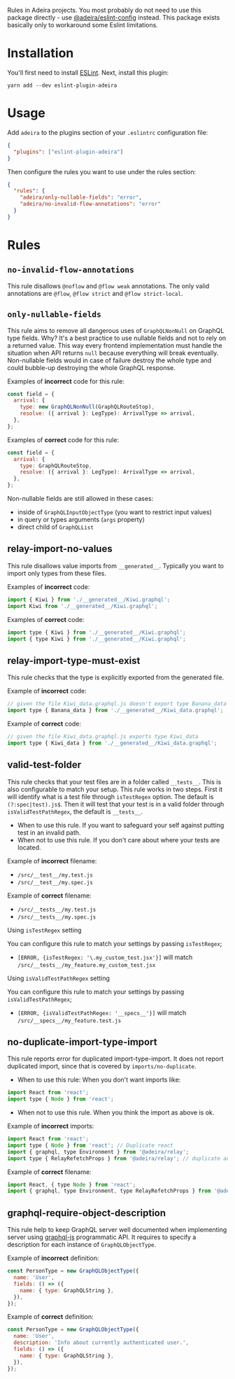 Rules in Adeira projects. You most probably do not need to use this package directly - use [@adeira/eslint-config](https://www.npmjs.com/package/@adeira/eslint-config) instead. This package exists basically only to workaround some Eslint limitations.

# Installation

You'll first need to install [ESLint](http://eslint.org). Next, install this plugin:

```
yarn add --dev eslint-plugin-adeira
```

# Usage

Add `adeira` to the plugins section of your `.eslintrc` configuration file:

```json
{
  "plugins": ["eslint-plugin-adeira"]
}
```

Then configure the rules you want to use under the rules section:

```json
{
  "rules": {
    "adeira/only-nullable-fields": "error",
    "adeira/no-invalid-flow-annotations": "error"
  }
}
```

# Rules

## `no-invalid-flow-annotations`

This rule disallows `@noflow` and `@flow weak` annotations. The only valid annotations are `@flow`, `@flow strict` and `@flow strict-local`.

## `only-nullable-fields`

This rule aims to remove all dangerous uses of `GraphQLNonNull` on GraphQL type fields. Why? It's a best practice to use nullable fields and not to rely on a returned value. This way every frontend implementation must handle the situation when API returns `null` because everything will break eventually. Non-nullable fields would in case of failure destroy the whole type and could bubble-up destroying the whole GraphQL response.

Examples of **incorrect** code for this rule:

```js
const field = {
  arrival: {
    type: new GraphQLNonNull(GraphQLRouteStop),
    resolve: ({ arrival }: LegType): ArrivalType => arrival,
  },
};
```

Examples of **correct** code for this rule:

```js
const field = {
  arrival: {
    type: GraphQLRouteStop,
    resolve: ({ arrival }: LegType): ArrivalType => arrival,
  },
};
```

Non-nullable fields are still allowed in these cases:

- inside of `GraphQLInputObjectType` (you want to restrict input values)
- in query or types arguments (`args` property)
- direct child of `GraphQLList`

## relay-import-no-values

This rule disallows value imports from `__generated__`. Typically you want to import only types from these files.

Examples of **incorrect** code:

```js
import { Kiwi } from './__generated__/Kiwi.graphql';
import Kiwi from './__generated__/Kiwi.graphql';
```

Examples of **correct** code:

```js
import type { Kiwi } from './__generated__/Kiwi.graphql';
import { type Kiwi } from './__generated__/Kiwi.graphql';
```

## relay-import-type-must-exist

This rule checks that the type is explicitly exported from the generated file.

Example of **incorrect** code:

```js
// given the file Kiwi_data.graphql.js doesn't export type Banana_data
import type { Banana_data } from './__generated__/Kiwi_data.graphql';
```

Example of **correct** code:

```js
// given the file Kiwi_data.graphql.js exports type Kiwi_data
import type { Kiwi_data } from './__generated__/Kiwi_data.graphql';
```

## valid-test-folder

This rule checks that your test files are in a folder called `__tests__`. This is also configurable to match your setup.
This rule works in two steps. First it will identify what is a test file through `isTestRegex` option. The default is `(?:spec|test).js$`. Then it will test that your test is in a valid folder through `isValidTestPathRegex`, the default is `__tests__`.

- When to use this rule. If you want to safeguard your self against putting test in an invalid path.
- When not to use this rule. If you don't care about where your tests are located.

Example of **incorrect** filename:

- `/src/__test__/my.test.js`
- `/src/__test__/my.spec.js`

Example of **correct** filename:

- `/src/__tests__/my.test.js`
- `/src/__tests__/my.spec.js`

Using `isTestRegex` setting

You can configure this rule to match your settings by passing `isTestRegex`;

- `[ERROR, {isTestRegex: '\.my_custom_test.jsx'}]` will match `/src/__tests__/my_feature.my_custom_test.jsx`

Using `isValidTestPathRegex` setting

You can configure this rule to match your settings by passing `isValidTestPathRegex`;

- `[ERROR, {isValidTestPathRegex: '__specs__'}]` will match `/src/__specs__/my_feature.test.js`

## no-duplicate-import-type-import

This rule reports error for duplicated import-type-import. It does not report duplicated import, since that is covered by `imports/no-duplicate`.

- When to use this rule: When you don't want imports like:

```js
import React from 'react';
import type { Node } from 'react';
```

- When not to use this rule. When you think the import as above is ok.

Example of **incorrect** imports:

```js
import React from 'react';
import type { Node } from 'react'; // Duplicate react
import { graphql, type Environment } from '@adeira/relay';
import type { RelayRefetchProps } from '@adeira/relay'; // duplicate adeira
```

Example of **correct** filename:

```js
import React, { type Node } from 'react';
import { graphql, type Environment, type RelayRefetchProps } from '@adeira/relay';
```

## graphql-require-object-description

This rule help to keep GraphQL server well documented when implementing server using [graphql-js](https://graphql.org/graphql-js/) programmatic API. It requires to specify a description for each instance of `GraphQLObjectType`.

Example of **incorrect** definition:

```js
const PersonType = new GraphQLObjectType({
  name: 'User',
  fields: () => ({
    name: { type: GraphQLString },
  }),
});
```

Example of **correct** definition:

```js
const PersonType = new GraphQLObjectType({
  name: 'User',
  description: 'Info about currently authenticated user.',
  fields: () => ({
    name: { type: GraphQLString },
  }),
});
```
